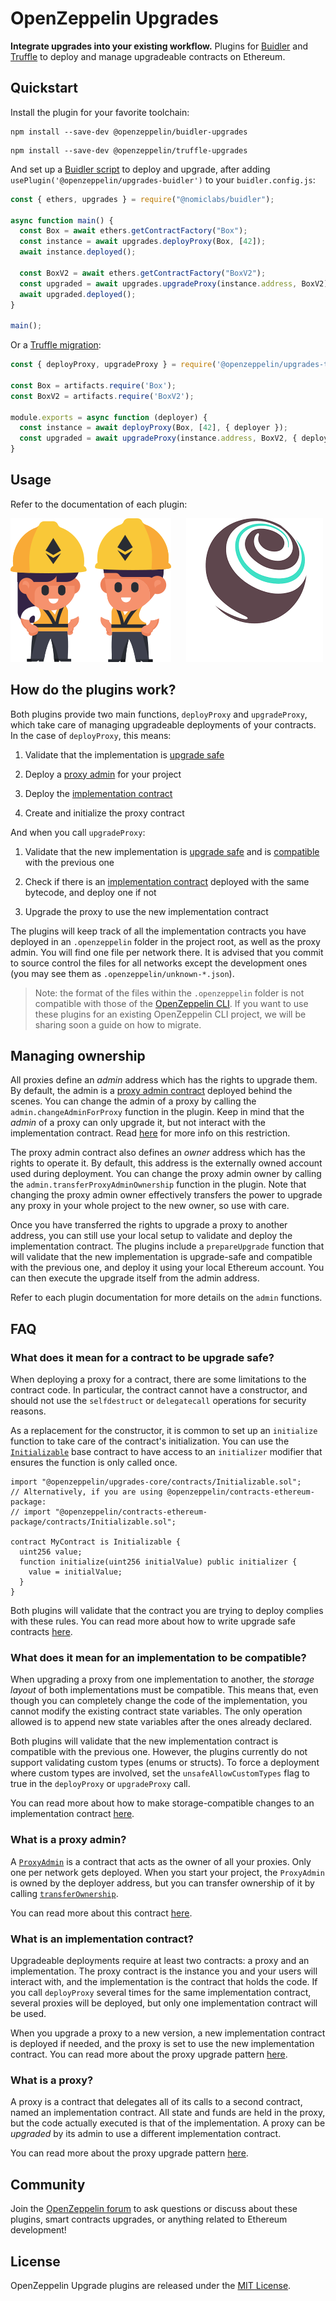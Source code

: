 # OpenZeppelin Upgrades

**Integrate upgrades into your existing workflow.** Plugins for [Buidler](https://buidler.dev/) and [Truffle](https://www.trufflesuite.com/truffle) to deploy and manage upgradeable contracts on Ethereum.

## Quickstart

Install the plugin for your favorite toolchain:
```
npm install --save-dev @openzeppelin/buidler-upgrades
```
```
npm install --save-dev @openzeppelin/truffle-upgrades
```

And set up a [Buidler script](https://buidler.dev/guides/scripts.html) to deploy and upgrade, after adding `usePlugin('@openzeppelin/upgrades-buidler')` to your `buidler.config.js`:

```js
const { ethers, upgrades } = require("@nomiclabs/buidler");

async function main() {
  const Box = await ethers.getContractFactory("Box");
  const instance = await upgrades.deployProxy(Box, [42]);
  await instance.deployed();

  const BoxV2 = await ethers.getContractFactory("BoxV2");
  const upgraded = await upgrades.upgradeProxy(instance.address, BoxV2);
  await upgraded.deployed();
}

main();
```

Or a [Truffle migration](https://www.trufflesuite.com/docs/truffle/getting-started/running-migrations):

```js
const { deployProxy, upgradeProxy } = require('@openzeppelin/upgrades-truffle');

const Box = artifacts.require('Box');
const BoxV2 = artifacts.require('BoxV2');

module.exports = async function (deployer) {
  const instance = await deployProxy(Box, [42], { deployer });
  const upgraded = await upgradeProxy(instance.address, BoxV2, { deployer });
}
```

## Usage

Refer to the documentation of each plugin:

[![Buidler](./assets/buidler.png "Buidler")](./packages/plugin-buidler/README.md)
&nbsp;&nbsp;&nbsp;&nbsp;
[![Truffle](./assets/truffle.png "Truffle")](./packages/plugin-truffle/README.md)

## How do the plugins work?

Both plugins provide two main functions, `deployProxy` and `upgradeProxy`, which take care of managing upgradeable deployments of your contracts. In the case of `deployProxy`, this means:

1. Validate that the implementation is [upgrade safe](#what-does-it-mean-for-a-contract-to-be-upgrade-safe)

2. Deploy a [proxy admin](#what-is-a-proxy-admin) for your project

3. Deploy the [implementation contract](#what-is-an-implementation-contract)

4. Create and initialize the proxy contract

And when you call `upgradeProxy`:

1. Validate that the new implementation is [upgrade safe](#what-does-it-mean-for-a-contract-to-be-upgrade-safe) and is [compatible](#what-does-it-mean-for-an-implementation-to-be-compatible) with the previous one

2. Check if there is an [implementation contract](#what-is-an-implementation-contract) deployed with the same bytecode, and deploy one if not

3. Upgrade the proxy to use the new implementation contract

The plugins will keep track of all the implementation contracts you have deployed in an `.openzeppelin` folder in the project root, as well as the proxy admin. You will find one file per network there. It is advised that you commit to source control the files for all networks except the development ones (you may see them as `.openzeppelin/unknown-*.json`).

> Note: the format of the files within the `.openzeppelin` folder is not compatible with those of the [OpenZeppelin CLI](https://docs.openzeppelin.com/cli/2.8/). If you want to use these plugins for an existing OpenZeppelin CLI project, we will be sharing soon a guide on how to migrate.

## Managing ownership

All proxies define an _admin_ address which has the rights to upgrade them. By default, the admin is a [proxy admin contract](#what-is-a-proxy-admin) deployed behind the scenes. You can change the admin of a proxy by calling the `admin.changeAdminForProxy` function in the plugin. Keep in mind that the _admin_ of a proxy can only upgrade it, but not interact with the implementation contract. Read [here](https://docs.openzeppelin.com/upgrades/2.8/proxies#transparent-proxies-and-function-clashes) for more info on this restriction.

The proxy admin contract also defines an _owner_ address which has the rights to operate it. By default, this address is the externally owned account used during deployment. You can change the proxy admin owner by calling the `admin.transferProxyAdminOwnership` function in the plugin. Note that changing the proxy admin owner effectively transfers the power to upgrade any proxy in your whole project to the new owner, so use with care.

Once you have transferred the rights to upgrade a proxy to another address, you can still use your local setup to validate and deploy the implementation contract. The plugins include a `prepareUpgrade` function that will validate that the new implementation is upgrade-safe and compatible with the previous one, and deploy it using your local Ethereum account. You can then execute the upgrade itself from the admin address.

Refer to each plugin documentation for more details on the `admin` functions.

## FAQ

### What does it mean for a contract to be upgrade safe?

When deploying a proxy for a contract, there are some limitations to the contract code. In particular, the contract cannot have a constructor, and should not use the `selfdestruct` or `delegatecall` operations for security reasons.

As a replacement for the constructor, it is common to set up an `initialize` function to take care of the contract's initialization. You can use the [`Initializable`](https://docs.openzeppelin.com/upgrades/2.8/writing-upgradeable#initializers) base contract to have access to an `initializer` modifier that ensures the function is only called once.

```solidity
import "@openzeppelin/upgrades-core/contracts/Initializable.sol";
// Alternatively, if you are using @openzeppelin/contracts-ethereum-package:
// import "@openzeppelin/contracts-ethereum-package/contracts/Initializable.sol";

contract MyContract is Initializable {
  uint256 value;
  function initialize(uint256 initialValue) public initializer {
    value = initialValue;
  }
}
```

Both plugins will validate that the contract you are trying to deploy complies with these rules. You can read more about how to write upgrade safe contracts [here](https://docs.openzeppelin.com/upgrades/2.8/writing-upgradeable).

### What does it mean for an implementation to be compatible?

When upgrading a proxy from one implementation to another, the _storage layout_ of both implementations must be compatible. This means that, even though you can completely change the code of the implementation, you cannot modify the existing contract state variables. The only operation allowed is to append new state variables after the ones already declared.

Both plugins will validate that the new implementation contract is compatible with the previous one. However, the plugins currently do not support validating custom types (enums or structs). To force a deployment where custom types are involved, set the `unsafeAllowCustomTypes` flag to true in the `deployProxy` or `upgradeProxy` call.

You can read more about how to make storage-compatible changes to an implementation contract [here](https://docs.openzeppelin.com/upgrades/2.8/writing-upgradeable#modifying-your-contracts).

### What is a proxy admin?

A [`ProxyAdmin`](packages/core/contracts/proxy/ProxyAdmin.sol) is a contract that acts as the owner of all your proxies. Only one per network gets deployed. When you start your project, the `ProxyAdmin` is owned by the deployer address, but you can transfer ownership of it by calling [`transferOwnership`](https://docs.openzeppelin.com/contracts/3.x/api/access#Ownable-transferOwnership-address-).

You can read more about this contract [here](https://docs.openzeppelin.com/cli/2.8/contracts-architecture#proxyadmin.sol).

### What is an implementation contract?

Upgradeable deployments require at least two contracts: a proxy and an implementation. The proxy contract is the instance you and your users will interact with, and the implementation is the contract that holds the code. If you call `deployProxy` several times for the same implementation contract, several proxies will be deployed, but only one implementation contract will be used.

When you upgrade a proxy to a new version, a new implementation contract is deployed if needed, and the proxy is set to use the new implementation contract. You can read more about the proxy upgrade pattern [here](https://docs.openzeppelin.com/upgrades/2.8/proxies).

### What is a proxy?

A proxy is a contract that delegates all of its calls to a second contract, named an implementation contract. All state and funds are held in the proxy, but the code actually executed is that of the implementation. A proxy can be _upgraded_ by its admin to use a different implementation contract.

You can read more about the proxy upgrade pattern [here](https://docs.openzeppelin.com/upgrades/2.8/proxies).

## Community

Join the [OpenZeppelin forum](https://forum.openzeppelin.com/) to ask questions or discuss about these plugins, smart contracts upgrades, or anything related to Ethereum development!

## License

OpenZeppelin Upgrade plugins are released under the [MIT License](LICENSE).
